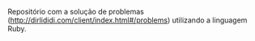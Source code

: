 Repositório com a solução de problemas (http://dirlididi.com/client/index.html#/problems) utilizando a linguagem Ruby.  
